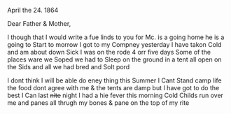 April the 24. 1864

Dear Father & Mother,

I though that I would write a fue linds to you for Mc. is a going home he is a going to Start to morrow  I got to my Compney yesterday I have takon Cold and am about down Sick  I was on the rode 4 orr five days  Some of the places ware we Soped we had to Sleep on the ground in a tent all open on the Sids and all we had bred and Solt pord 

I dont think I will be able do eney thing this Summer  I Cant Stand camp life the food dont agree with me & the tents are damp but I have got to do the best I Can  last ~~nite~~ night I had a hie fever this morning Cold Childs run over me and panes all thrugh my bones & pane on the top of my rite